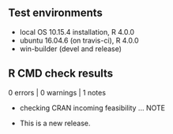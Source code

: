 ## Test environments
* local OS 10.15.4 installation, R 4.0.0
* ubuntu 16.04.6 (on travis-ci), R 4.0.0
* win-builder (devel and release)

## R CMD check results

0 errors | 0 warnings | 1 notes

* checking CRAN incoming feasibility ... NOTE

* This is a new release. 
